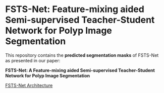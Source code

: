 # FSTS-Net: Feature-mixing aided Semi-supervised Teacher-Student Network for Polyp Image Segmentation

This repository contains the **predicted segmentation masks**  of FSTS-Net as presented in our paper:

**FSTS-Net: A Feature-mixing aided Semi-supervised Teacher-Student Network for Polyp Image Segmentation**

[FSTS-Net Architecture](image/pred.png)

